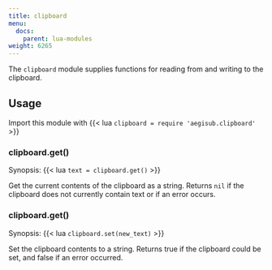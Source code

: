 ```yaml
---
title: clipboard
menu:
  docs:
    parent: lua-modules
weight: 6265
---
```


The `clipboard` module supplies functions for reading from and writing to the clipboard.

## Usage ##
Import this module with {{< lua `clipboard = require 'aegisub.clipboard'` >}}

### clipboard.get() ###
Synopsis: {{< lua `text = clipboard.get()` >}}

Get the current contents of the clipboard as a string.
Returns `nil` if the clipboard does not currently contain text or if an error occurs.

### clipboard.get() ###
Synopsis: {{< lua `clipboard.set(new_text)` >}}

Set the clipboard contents to a string.
Returns true if the clipboard could be set, and false if an error occurred.
